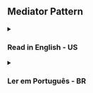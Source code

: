 ## Mediator Pattern


<details><summary> <h3>Read in English - US</h3></summary>

The effectiveness in communication is crucial for the success of any system. When creating an environment where various entities interact, as in the digital universe, the challenge is to maintain clear, efficient, and scalable communication.

<div align="">
  <img src="https://thumbs2.imgbox.com/6a/78/xZDbX04q_t.png" />
</div>

The Mediator Pattern is an intelligent solution to optimize the interaction between entities in a complex system.

<hr/>


The Mediator acts as a central coordination point, allowing for the decoupling of individual components.
<div align="">
  <img src="https://thumbs2.imgbox.com/84/78/5QXFflNP_t.png" />
</div>
 This means that changes to one component do not directly affect others, resulting in a more flexible system less prone to unexpected errors.
<hr/>

Changes to one component can be made without directly affecting others, simplifying maintenance.
<div align="">
  <img src="https://thumbs2.imgbox.com/28/8e/fRP1PWgU_t.png" />
</div>
<hr/>

As a system grows, scalability becomes a primary concern. The Mediator excels in facilitating the addition of new components, as they simply need to understand how to communicate with the mediator, without the need to alter existing communication logic.
<div align="">
  <img src="https://thumbs2.imgbox.com/02/13/3iEWiRd5_t.png" />
</div>
<hr/>



### General Benefits:

<b>Decoupling:</b> The Mediator helps reduce coupling between components, making the system more flexible and easy to maintain.

<b>Simplified Maintenance:</b> Changes to one component can be made without directly affecting others, simplifying maintenance.

<b>Scalability:</b> Adding new components to the system is easier, as they only need to understand how to communicate with the Mediator.

<b>Communication Organization:</b> The Mediator provides an organized way to handle communication between different parts of the system, promoting a clearer architecture.

Therefore, the Mediator pattern is a versatile tool that can be applied to various layers of an application to improve the structure, maintenance, and scalability of the system.


### Example

#### Diagram

<div align="">
  <img src="https://thumbs2.imgbox.com/ab/c8/yAsVX4Tp_t.png" />
</div>
<hr/>

#### Result of code
<div align="">
  <img src="https://thumbs2.imgbox.com/55/1b/PPHBm3hS_t.png" />
</div>

</details>



<details><summary> <h3>Ler em Português - BR</h3></summary>
A eficácia na comunicação é crucial para o sucesso de qualquer sistema. Ao criar um ambiente onde várias entidades interagem, como no universo digital, o desafio é manter uma comunicação clara, eficiente e escalável.
<div align="">
  <img src="https://thumbs2.imgbox.com/6a/78/xZDbX04q_t.png" />
</div>

O Padrão Mediator é uma solução inteligente para otimizar a interação entre entidades em um sistema complexo.
<hr/>

O Mediator atua como um ponto de coordenação central, permitindo o desacoplamento dos componentes individuais.
<div align="">
  <img src="https://thumbs2.imgbox.com/84/78/5QXFflNP_t.png" />
</div>
Isso significa que alterações em um componente não afetam diretamente outros, resultando em um sistema mais flexível e menos propenso a erros inesperados.
<hr/>

Alterações em um componente podem ser feitas sem afetar diretamente outros, simplificando a manutenção.
<div align="">
  <img src="https://thumbs2.imgbox.com/28/8e/fRP1PWgU_t.png" />
</div>
<hr/>

À medida que um sistema cresce, a escalabilidade torna-se uma preocupação primordial. O Mediator se destaca ao facilitar a adição de novos componentes, pois eles simplesmente precisam entender como se comunicar com o mediador, sem a necessidade de alterar a lógica de comunicação existente.
<div align="">
  <img src="https://thumbs2.imgbox.com/02/13/3iEWiRd5_t.png" />
</div>
<hr/>
Benefícios Gerais:

<b>Desacoplamento:</b> O Mediator ajuda a reduzir o acoplamento entre componentes, tornando o sistema mais flexível e fácil de manter.

<b>Manutenção Facilitada:</b> Alterações em um componente podem ser feitas sem afetar diretamente outros, simplificando a manutenção.

<b>Escalabilidade:</b> Adicionar novos componentes ao sistema é mais fácil, pois eles só precisam entender como se comunicar com o Mediator.

<b>Organização da Comunicação:</b> O Mediator proporciona uma forma organizada de lidar com a comunicação entre diferentes partes do sistema, promovendo uma arquitetura mais clara.

Portanto, o padrão Mediator é uma ferramenta versátil que pode ser aplicada em diversas camadas de uma aplicação para melhorar a estrutura, manutenção e escalabilidade do sistema.
Exemplo
Diagrama
<div align="">
  <img src="https://thumbs2.imgbox.com/ab/c8/yAsVX4Tp_t.png" />
</div>
<hr/>
Resultado do Código
<div align="">
  <img src="https://thumbs2.imgbox.com/55/1b/PPHBm3hS_t.png" />
</div>

</details>
